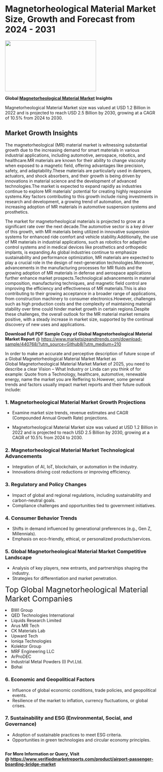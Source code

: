 <H1>Magnetorheological Material Market Size, Growth and Forecast from 2024 - 2031</H1><img class="aligncenter size-medium wp-image-584254" src="https://thirdeyenews.in/wp-content/uploads/2024/09/Global-Market-Research-300x168.jpeg" alt="" width="300" height="168" /><p><strong>Global&nbsp;<a href="https://www.marketsizeandtrends.com/download-sample/440768/?utm_source=Github8j?utm_medium=210">Magnetorheological Material Market</a> Insights</strong></p><p>Magnetorheological Material Market size was valued at USD 1.2 Billion in 2022 and is projected to reach USD 2.5 Billion by 2030, growing at a CAGR of 10.5% from 2024 to 2030.</p><p><h2>Market Growth Insights</h2> <p>The magnetorheological (MR) material market is witnessing substantial growth due to the increasing demand for smart materials in various industrial applications, including automotive, aerospace, robotics, and healthcare.MR materials are known for their ability to change viscosity when exposed to a magnetic field, offering advantages like precision, safety, and adaptability.These materials are particularly used in dampers, actuators, and shock absorbers, and their growth is being driven by innovations in material science and the development of advanced technologies.The market is expected to expand rapidly as industries continue to explore MR materials' potential for creating highly responsive systems.Key factors contributing to this growth include rising investments in research and development, a growing trend of automation, and the increasing adoption of MR materials in automotive suspension systems and prosthetics.</p> <p>The market for magnetorheological materials is projected to grow at a significant rate over the next decade.The automotive sector is a key driver of this growth, with MR materials being utilized in innovative suspension systems for enhanced ride comfort and vehicle stability.Additionally, the use of MR materials in industrial applications, such as robotics for adaptive control systems and in medical devices like prosthetics and orthopedic implants, is expanding.As global industries continue to emphasize sustainability and performance optimization, MR materials are expected to play a crucial role in the design of next-generation technologies.Moreover, advancements in the manufacturing processes for MR fluids and the growing adoption of MR materials in defense and aerospace applications further enhance market prospects.Technological advancements in material composition, manufacturing techniques, and magnetic field control are improving the efficiency and effectiveness of MR materials.This is also contributing to their growing acceptance in a broader range of applications, from construction machinery to consumer electronics.However, challenges such as high production costs and the complexity of maintaining material stability over time could hinder market growth in certain regions.Despite these challenges, the overall outlook for the MR material market remains positive, with a steady increase in market size, supported by the continual discovery of new uses and applications.<p><span class=""><strong>Download Full PDF Sample Copy of Global Magnetorheological Material Market Report</strong> @ <a href="https://www.marketsizeandtrends.com/download-sample/440768/?utm_source=Github8j?utm_medium=210" target="_blank">https://www.marketsizeandtrends.com/download-sample/440768/?utm_source=Github8j?utm_medium=210</a></span></p><p>In order to make an accurate and perceptive description of future scope of a Global&nbsp;Magnetorheological Material Market Market as Global&nbsp;Magnetorheological Material Market Market of 2025, you need to describe a clear Vision &ndash; What Industry or Linda can you think of for example: Quote from a Technology, healthcare, automotive, renewable energy, name the market you are Reffering to.However, some general trends and factors usually impact market reports and their future outlook include:</p><h3>1.&nbsp;<strong>Magnetorheological Material Market Growth Projections</strong></h3><ul><li>Examine market size trends, revenue estimates and CAGR (Compounded Annual Growth Rate) projections.</li><li><p>Magnetorheological Material Market size was valued at USD 1.2 Billion in 2022 and is projected to reach USD 2.5 Billion by 2030, growing at a CAGR of 10.5% from 2024 to 2030.</p></li></ul><h3>2.&nbsp;<strong>Magnetorheological Material Market Technological Advancements</strong></h3><ul><li>Integration of AI, IoT, blockchain, or automation in the industry.</li><li>Innovations driving cost reductions or improving efficiency.</li></ul><h3>3.&nbsp;<strong>Regulatory and Policy Changes</strong></h3><ul><li>Impact of global and regional regulations, including sustainability and carbon-neutral goals.</li><li>Compliance challenges and opportunities tied to government initiatives.</li></ul><h3>4.&nbsp;<strong>Consumer Behavior Trends</strong></h3><ul><li>Shifts in demand influenced by generational preferences (e.g., Gen Z, Millennials).</li><li>Emphasis on eco-friendly, ethical, or personalized products/services.</li></ul><h3>5.&nbsp;<strong>Global Magnetorheological Material Market Competitive Landscape</strong></h3><ul><li>Analysis of key players, new entrants, and partnerships shaping the industry.</li><li>Strategies for differentiation and market penetration.</li></ul><p data-pm-slice="1 1 []"><span style="color: inherit; font-family: inherit; font-size: 25px;">Top Global Magnetorheological Material Market Companies</span></p><div class="" data-test-id=""><p><li>BWI Group</li><li> QED Technologies International</li><li> Liquids Research Limited</li><li> Arus MR Tech</li><li> CK Materials Lab</li><li> Upward Tech</li><li> Ioniqa Technologies</li><li> Kolektor Group</li><li> MRF Engineering LLC</li><li> ArProDEC</li><li> Industrial Metal Powders (I) Pvt.Ltd.</li><li> Bohai</li></p></div><h3>6.&nbsp;<strong>Economic and Geopolitical Factors</strong></h3><ul><li>Influence of global economic conditions, trade policies, and geopolitical events.</li><li>Resilience of the market to inflation, currency fluctuations, or global crises.</li></ul><h3>7.&nbsp;<strong>Sustainability and ESG (Environmental, Social, and Governance)</strong></h3><ul><li>Adoption of sustainable practices to meet ESG criteria.</li><li>Opportunities in green technologies and circular economy principles.</li></ul><h2><strong style="font-size: 14px;">For More Information or Query, Visit @&nbsp;</strong><a style="background-color: #ffffff; font-size: 14px;" href="https://www.marketsizeandtrends.com/report/magnetorheological-material-market/" target="_blank">https://www.verifiedmarketreports.com/product/airport-passenger-boarding-bridge-market</a></h2>